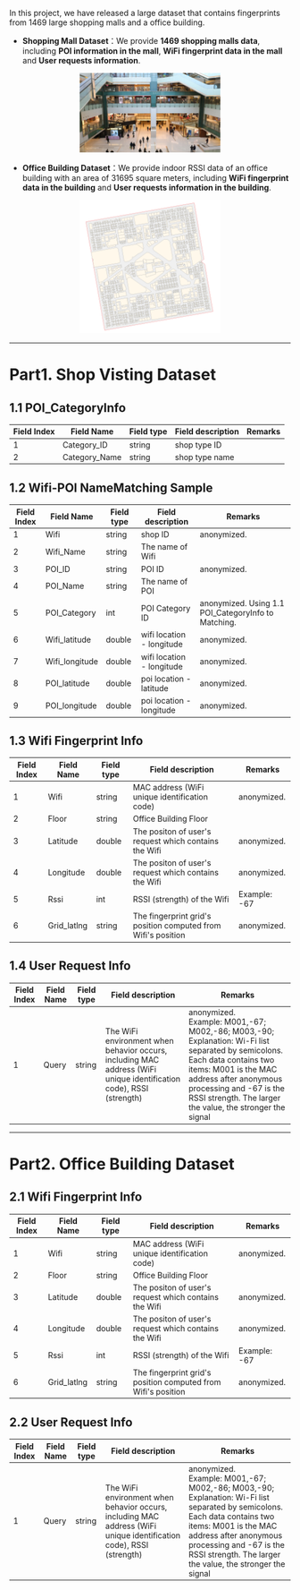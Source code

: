 In this project, we have released a large dataset that contains fingerprints from 1469 large shopping malls and a office building.

- **Shopping Mall Dataset**：We provide **1469 shopping malls data**, including **POI information in the mall**, **WiFi fingerprint data in the mall** and **User requests information**.
<!-- ![1](https://github.com/IndoorFingerprint/IndoorFingerprintData/blob/main/pics/shopVisiting.png) -->
<div align=center>
<img src="https://github.com/IndoorFingerprint/IndoorFingerprintData/blob/main/pics/shopVisiting.png" width="50%" height="50%">
</div>

- **Office Building Dataset**：We provide indoor RSSI data of an office building with an area of 31695  square meters, including **WiFi fingerprint data in the building** and **User requests information in the building**. 
<div align=center>
<img src="https://github.com/IndoorFingerprint/IndoorFingerprintData/blob/main/pics/officeBuliding.png" width="50%" height="50%">
</div>


---


#  Part1. Shop Visting Dataset

##  1.1 POI_CategoryInfo
| Field Index  | Field Name  |  Field type | Field description  | Remarks |
| ----- | ------- | --------- | --------- | ---- |
| 1 | Category_ID | string | shop type ID ||
| 2 | Category_Name | string | shop type name ||

##  1.2 Wifi-POI NameMatching Sample
| Field Index  | Field Name  |  Field type | Field description  | Remarks |
| ------ | ------- | --------- | --------- | ---- |
|1 | Wifi | string |  shop ID | anonymized. |
|2 | Wifi_Name | string | The name of Wifi | |
|3 | POI_ID | string | POI ID | anonymized.  |
|4 | POI_Name | string | The name of POI | |
|5 | POI_Category | int | POI Category ID | anonymized.  Using 1.1 POI_CategoryInfo to Matching. |
|6 | Wifi_latitude | double | wifi location - longitude | anonymized.|
|7 | Wifi_longitude | double | wifi location - longitude | anonymized.|
|8 | POI_latitude | double | poi location - latitude | anonymized.|
|9 | POI_longitude | double | poi location - longitude | anonymized.|


## 1.3 Wifi Fingerprint Info
| Field Index  | Field Name  |  Field type | Field description  | Remarks |
| ----- | ------- | --------- | --------- | ---- |
| 1 | Wifi | string | MAC address (WiFi unique identification code)  | anonymized.|
| 2 | Floor | string |  Office Building Floor | |
| 3 | Latitude | double | The positon of user's request which contains the Wifi | anonymized. |
| 4 | Longitude | double | The positon of user's request which contains the Wifi | anonymized. |
| 5 | Rssi | int | RSSI (strength) of the Wifi | Example: -67 |
| 6 | Grid_latlng | string | The fingerprint grid's position computed from Wifi's position | anonymized. |


## 1.4 User Request Info
| Field Index  | Field Name  |  Field type | Field description  | Remarks |
| ----- | ------- | --------- | --------- | ---- |
| 1 | Query | string | The WiFi environment when behavior occurs, including MAC address (WiFi unique identification code), RSSI (strength) | anonymized. <br> Example: M001,-67; M002,-86; M003,-90; <br> Explanation: Wi-Fi list separated by semicolons. Each data contains two items: M001 is the MAC address after anonymous processing and -67 is the RSSI strength. The larger the value, the stronger the signal|

---

# Part2. Office Building Dataset

## 2.1 Wifi Fingerprint Info
| Field Index  | Field Name  |  Field type | Field description  | Remarks |
| ----- | ------- | --------- | --------- | ---- |
| 1 | Wifi | string | MAC address (WiFi unique identification code)  | anonymized.|
| 2 | Floor | string |  Office Building Floor | |
| 3 | Latitude | double | The positon of user's request which contains the Wifi | anonymized. |
| 4 | Longitude | double | The positon of user's request which contains the Wifi | anonymized. |
| 5 | Rssi | int | RSSI (strength) of the Wifi | Example: -67 |
| 6 | Grid_latlng | string | The fingerprint grid's position computed from Wifi's position | anonymized. |


## 2.2 User Request Info
| Field Index  | Field Name  |  Field type | Field description  | Remarks |
| ----- | ------- | --------- | --------- | ---- |
| 1 | Query | string | The WiFi environment when behavior occurs, including MAC address (WiFi unique identification code), RSSI (strength) | anonymized. <br> Example: M001,-67; M002,-86; M003,-90; <br> Explanation: Wi-Fi list separated by semicolons. Each data contains two items: M001 is the MAC address after anonymous processing and -67 is the RSSI strength. The larger the value, the stronger the signal|
